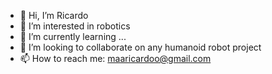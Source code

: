 - 👋 Hi, I’m Ricardo
- 👀 I’m interested in robotics
- 🌱 I’m currently learning ...
- 💞️ I’m looking to collaborate on any humanoid robot project
- 📫 How to reach me: maaricardoo@gmail.com

<!---
ricardoalves12/ricardoalves12 is a ✨ special ✨ repository because its `README.md` (this file) appears on your GitHub profile.
You can click the Preview link to take a look at your changes.
--->
